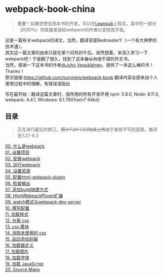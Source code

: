 # webpack-book-china
>重要！如果您想支持本书的开发，可以在[Leanpub](https://leanpub.com/survivejs-webpack)上购买。其中的一部分（约30％）将直接发送给webpack的作者以支持其开发。

这是一篇有关webpack的译文，当然，翻译官是BadmasterY（一个有大神梦的技术渣）。  
其实这一篇文章的由来只是在某个闷热的午后，突然想着，来深入学习一下webpack吧！于是翻了很久，找到了这本~~自认为~~很不错的外文书。  
当然，感谢一下这本书的作者[@Juho Vepsäläinen](https://github.com/bebraw)，提供了一本这么棒的书！Thanks！  
原文链接:https://github.com/survivejs/webpack-book 翻译内容全部来自个人使用过程中的理解，有错误请指出  

写在最开始：翻译这篇文章时，我所用的所有开发环境 npm: 5.8.0, Node: 8.11.0, webpack: 4.4.1, Windows: 6.1.7601(win7 64bit)

## 目录
>正在进行最后的修订，~~预计7.20-7.22陆续上传~~由于某些不可抗因素，推迟至7.27-8.3  

[00. 什么是webpack](https://github.com/BadmasterY/webpack-book-china/blob/master/0.%20what%20is%20webpack.md)  
[01. 设置项目](https://github.com/BadmasterY/webpack-book-china/blob/master/1.%20set%20up%20the%20project.md)  
[02. 安装webpack](https://github.com/BadmasterY/webpack-book-china/blob/master/2.%20install%20webpack.md)  
[03. 运行webpack](https://github.com/BadmasterY/webpack-book-china/blob/master/3.%20executing%20webpack.md)  
[04. 设置资源](https://github.com/BadmasterY/webpack-book-china/blob/master/4.%20setting%20up%20assets.md)  
[05. 配置html-webpack-plugin](https://github.com/BadmasterY/webpack-book-china/blob/master/5.%20configuring%20html-webpack-plugin.md)  
[06. 检查输出](https://github.com/BadmasterY/webpack-book-china/blob/master/6.%20examining%20the%20output.md)  
[07. 添加build快捷方式](https://github.com/BadmasterY/webpack-book-china/blob/master/7.%20adding%20a%20build%20shortcut.md)  
[08. HtmlWebpackPlugin扩展](https://github.com/BadmasterY/webpack-book-china/blob/master/8.%20HtmlWebpackPlugin%20extensions.md)  
[09. watch模式与webpack-dev-server](https://github.com/BadmasterY/webpack-book-china/blob/master/9.%20watch%20and%20webpack-dev-server.md)  
[10. 撰写配置](https://github.com/BadmasterY/webpack-book-china/blob/master/10.%20composing%20configuration.md)  
[11. 加载样式](https://github.com/BadmasterY/webpack-book-china/blob/master/11.%20loading%20styles.md)  
[12. 分离 css](https://github.com/BadmasterY/webpack-book-china/blob/master/12.%20separating%20css.md)  
[13. css 模块](https://github.com/BadmasterY/webpack-book-china/blob/master/13.%20css%20modules.md)  
[14. 消除未使用的 css](https://github.com/BadmasterY/webpack-book-china/blob/master/14.%20eliminating%20unused%20css.md)  
[15. 自动添加前缀](https://github.com/BadmasterY/webpack-book-china/blob/master/15.%20autoprefixing.md)  
[16. 加载器定义](https://github.com/BadmasterY/webpack-book-china/blob/master/16.%20loader%20definitions.md)  
[17. 加载图片](https://github.com/BadmasterY/webpack-book-china/blob/master/17.%20loading%20images.md)  
[18. 加载字体](https://github.com/BadmasterY/webpack-book-china/blob/master/18.%20loading%20fonts.md)  
[19. 加载 JavaScript](https://github.com/BadmasterY/webpack-book-china/blob/master/19.%20loading%20javascript.md)  
[20. Source Maps](https://github.com/BadmasterY/webpack-book-china/blob/master/20.%20source%20maps.md)  

